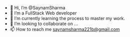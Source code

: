 - 👋 Hi, I’m @SaynamSharma
- 👀 I’m a FullStack Web developer
- 🌱 I’m currently learning the process to master my work.
- 💞️ I’m looking to collaborate on ...
- 📫 How to reach me saynamsharma221b@gmail.com

<!---
SaynamSharma/SaynamSharma is a ✨ special ✨ repository because its `README.md` (this file) appears on your GitHub profile.
You can click the Preview link to take a look at your changes.
--->
